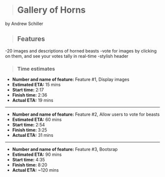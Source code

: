 > # Gallery of Horns

by Andrew Schiller

> ## Features
-20 images and descriptions of horned beasts
-vote for images by clicking on them, and see your votes tally in real-time
-stylish header

> ### Time estimates

- **Number and name of feature:** Feature #1, Display images
- **Estimated ETA:** 15 mins
- **Start time:** 2:17
- **Finish time:** 2:36
- **Actual ETA:** 19 mins
---
- **Number and name of feature:** Feature #2, Allow users to vote for beasts
- **Estimated ETA:** 60 mins
- **Start time:** 2:54
- **Finish time:** 3:25
- **Actual ETA:** 31 mins
---
- **Number and name of feature:** Feature #3, Bootsrap
- **Estimated ETA:** 90 mins
- **Start time:** 4:35
- **Finish time:** 8:20
- **Actual ETA:** ~120 mins